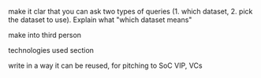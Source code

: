 make it clar that you can ask two types of queries (1. which dataset, 2. pick the dataset to use). Explain what "which dataset means"

make into third person


technologies used section

write in a way it can be reused, for pitching to SoC VIP, VCs

